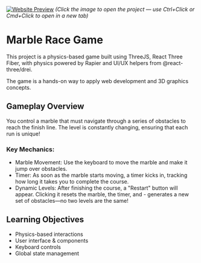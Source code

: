 [![Website Preview](https://marble-race-nine.vercel.app/img/website-preview.png)](https://marble-race-nine.vercel.app/)
_(Click the image to open the project — use Ctrl+Click or Cmd+Click to open in a new tab)_

# Marble Race Game

This project is a physics-based game built using ThreeJS, React Three Fiber, with physics powered by Rapier and UI/UX helpers from @react-three/drei.

The game is a hands-on way to apply web development and 3D graphics concepts.

## Gameplay Overview

You control a marble that must navigate through a series of obstacles to reach the finish line.
The level is constantly changing, ensuring that each run is unique!

### Key Mechanics:

- Marble Movement: Use the keyboard to move the marble and make it jump over obstacles.
- Timer: As soon as the marble starts moving, a timer kicks in, tracking how long it takes you to complete the course.
- Dynamic Levels: After finishing the course, a "Restart" button will appear. Clicking it resets the marble, the timer, and - generates a new set of obstacles—no two levels are the same!

## Learning Objectives

- Physics-based interactions
- User interface & components
- Keyboard controls
- Global state management
